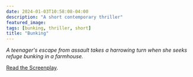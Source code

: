```yaml
---
date: 2024-01-03T10:58:08-04:00
description: "A short contemporary thriller"
featured_image: 
tags: [bunking, thriller, short]
title: "Bunking"
---
```

*A teenager's escape from assault takes a harrowing turn when she seeks refuge bunking in a farmhouse.*  

[Read the Screenplay]().
